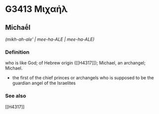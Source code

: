 # G3413 Μιχαήλ

## Michaḗl

_(mikh-ah-ale' | mee-ha-ALE | mee-ha-ALE)_

### Definition

who is like God; of Hebrew origin ([[H4317]]); Michael, an archangel; Michael.

- the first of the chief princes or archangels who is supposed to be the guardian angel of the Israelites

### See also

[[H4317]]

